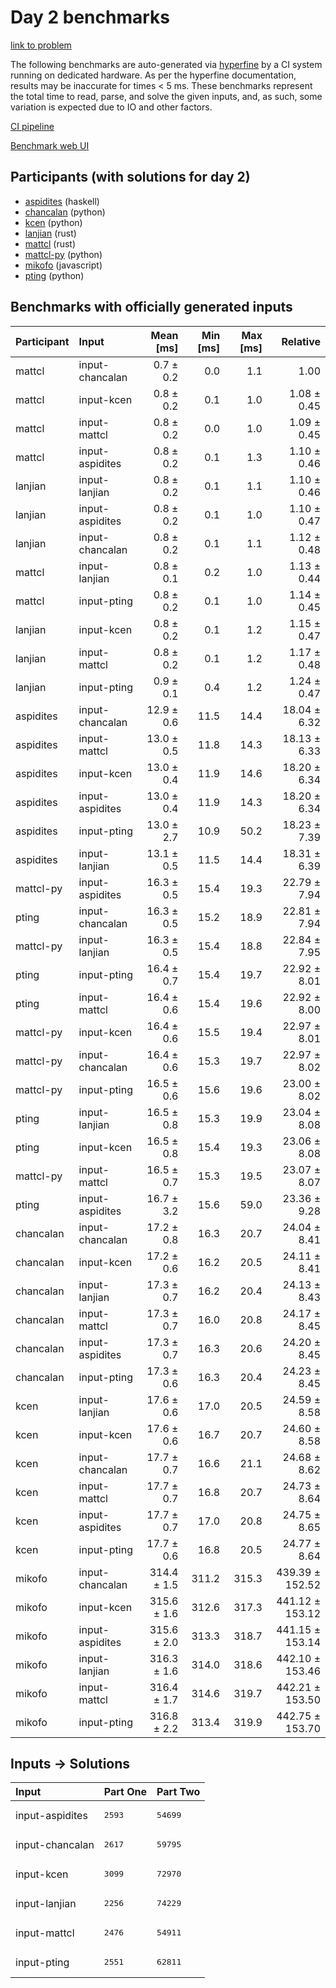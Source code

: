 # Day 2 benchmarks

[link to problem](https://adventofcode.com/2023/day/2)

The following benchmarks are auto-generated via
[hyperfine](https://github.com/sharkdp/hyperfine) by a CI system running on
dedicated hardware. As per the hyperfine documentation, results may be
inaccurate for times < 5 ms. These benchmarks represent the total time to read,
parse, and solve the given inputs, and, as such, some variation is expected due
to IO and other factors.

[CI pipeline](http://ci.papercode.net:8080/teams/main/pipelines/aoc2023)

[Benchmark web UI](https://aoc.ancalagon.black)


## Participants (with solutions for day 2)

- [aspidites](https://github.com/aspidites/aoc2023) (haskell)
- [chancalan](https://github.com/chancalan/aoc2023) (python)
- [kcen](https://github.com/kcen/aoc2023) (python)
- [lanjian](https://github.com/lanjian/aoc-2023) (rust)
- [mattcl](https://github.com/mattcl/aoc2023) (rust)
- [mattcl-py](https://github.com/mattcl/aoc2023-py) (python)
- [mikofo](https://github.com/mikofo/advent-of-code-2023) (javascript)
- [pting](https://github.com/pting/aoc2023) (python)


## Benchmarks with officially generated inputs

| Participant | Input | Mean [ms] | Min [ms] | Max [ms] | Relative |
|:---|:---|---:|---:|---:|---:|
| mattcl | input-chancalan | 0.7 ± 0.2 | 0.0 | 1.1 | 1.00 |
| mattcl | input-kcen | 0.8 ± 0.2 | 0.1 | 1.0 | 1.08 ± 0.45 |
| mattcl | input-mattcl | 0.8 ± 0.2 | 0.0 | 1.0 | 1.09 ± 0.45 |
| mattcl | input-aspidites | 0.8 ± 0.2 | 0.1 | 1.3 | 1.10 ± 0.46 |
| lanjian | input-lanjian | 0.8 ± 0.2 | 0.1 | 1.1 | 1.10 ± 0.46 |
| lanjian | input-aspidites | 0.8 ± 0.2 | 0.1 | 1.0 | 1.10 ± 0.47 |
| lanjian | input-chancalan | 0.8 ± 0.2 | 0.1 | 1.1 | 1.12 ± 0.48 |
| mattcl | input-lanjian | 0.8 ± 0.1 | 0.2 | 1.0 | 1.13 ± 0.44 |
| mattcl | input-pting | 0.8 ± 0.2 | 0.1 | 1.0 | 1.14 ± 0.45 |
| lanjian | input-kcen | 0.8 ± 0.2 | 0.1 | 1.2 | 1.15 ± 0.47 |
| lanjian | input-mattcl | 0.8 ± 0.2 | 0.1 | 1.2 | 1.17 ± 0.48 |
| lanjian | input-pting | 0.9 ± 0.1 | 0.4 | 1.2 | 1.24 ± 0.47 |
| aspidites | input-chancalan | 12.9 ± 0.6 | 11.5 | 14.4 | 18.04 ± 6.32 |
| aspidites | input-mattcl | 13.0 ± 0.5 | 11.8 | 14.3 | 18.13 ± 6.33 |
| aspidites | input-kcen | 13.0 ± 0.4 | 11.9 | 14.6 | 18.20 ± 6.34 |
| aspidites | input-aspidites | 13.0 ± 0.4 | 11.9 | 14.3 | 18.20 ± 6.34 |
| aspidites | input-pting | 13.0 ± 2.7 | 10.9 | 50.2 | 18.23 ± 7.39 |
| aspidites | input-lanjian | 13.1 ± 0.5 | 11.5 | 14.4 | 18.31 ± 6.39 |
| mattcl-py | input-aspidites | 16.3 ± 0.5 | 15.4 | 19.3 | 22.79 ± 7.94 |
| pting | input-chancalan | 16.3 ± 0.5 | 15.2 | 18.9 | 22.81 ± 7.94 |
| mattcl-py | input-lanjian | 16.3 ± 0.5 | 15.4 | 18.8 | 22.84 ± 7.95 |
| pting | input-pting | 16.4 ± 0.7 | 15.4 | 19.7 | 22.92 ± 8.01 |
| pting | input-mattcl | 16.4 ± 0.6 | 15.4 | 19.6 | 22.92 ± 8.00 |
| mattcl-py | input-kcen | 16.4 ± 0.6 | 15.5 | 19.4 | 22.97 ± 8.01 |
| mattcl-py | input-chancalan | 16.4 ± 0.6 | 15.3 | 19.7 | 22.97 ± 8.02 |
| mattcl-py | input-pting | 16.5 ± 0.6 | 15.6 | 19.6 | 23.00 ± 8.02 |
| pting | input-lanjian | 16.5 ± 0.8 | 15.3 | 19.9 | 23.04 ± 8.08 |
| pting | input-kcen | 16.5 ± 0.8 | 15.4 | 19.3 | 23.06 ± 8.08 |
| mattcl-py | input-mattcl | 16.5 ± 0.7 | 15.3 | 19.5 | 23.07 ± 8.07 |
| pting | input-aspidites | 16.7 ± 3.2 | 15.6 | 59.0 | 23.36 ± 9.28 |
| chancalan | input-chancalan | 17.2 ± 0.8 | 16.3 | 20.7 | 24.04 ± 8.41 |
| chancalan | input-kcen | 17.2 ± 0.6 | 16.2 | 20.5 | 24.11 ± 8.41 |
| chancalan | input-lanjian | 17.3 ± 0.7 | 16.2 | 20.4 | 24.13 ± 8.43 |
| chancalan | input-mattcl | 17.3 ± 0.7 | 16.0 | 20.8 | 24.17 ± 8.45 |
| chancalan | input-aspidites | 17.3 ± 0.7 | 16.3 | 20.6 | 24.20 ± 8.45 |
| chancalan | input-pting | 17.3 ± 0.6 | 16.3 | 20.4 | 24.23 ± 8.45 |
| kcen | input-lanjian | 17.6 ± 0.6 | 17.0 | 20.5 | 24.59 ± 8.58 |
| kcen | input-kcen | 17.6 ± 0.6 | 16.7 | 20.7 | 24.60 ± 8.58 |
| kcen | input-chancalan | 17.7 ± 0.7 | 16.6 | 21.1 | 24.68 ± 8.62 |
| kcen | input-mattcl | 17.7 ± 0.7 | 16.8 | 20.7 | 24.73 ± 8.64 |
| kcen | input-aspidites | 17.7 ± 0.7 | 17.0 | 20.8 | 24.75 ± 8.65 |
| kcen | input-pting | 17.7 ± 0.6 | 16.8 | 20.5 | 24.77 ± 8.64 |
| mikofo | input-chancalan | 314.4 ± 1.5 | 311.2 | 315.3 | 439.39 ± 152.52 |
| mikofo | input-kcen | 315.6 ± 1.6 | 312.6 | 317.3 | 441.12 ± 153.12 |
| mikofo | input-aspidites | 315.6 ± 2.0 | 313.3 | 318.7 | 441.15 ± 153.14 |
| mikofo | input-lanjian | 316.3 ± 1.6 | 314.0 | 318.6 | 442.10 ± 153.46 |
| mikofo | input-mattcl | 316.4 ± 1.7 | 314.6 | 319.7 | 442.21 ± 153.50 |
| mikofo | input-pting | 316.8 ± 2.2 | 313.4 | 319.9 | 442.75 ± 153.70 |


## Inputs -> Solutions

| Input | Part One | Part Two |
|:---|:---|:---|
|input-aspidites|<pre>2593</pre>|<pre>54699</pre>|
|input-chancalan|<pre>2617</pre>|<pre>59795</pre>|
|input-kcen|<pre>3099</pre>|<pre>72970</pre>|
|input-lanjian|<pre>2256</pre>|<pre>74229</pre>|
|input-mattcl|<pre>2476</pre>|<pre>54911</pre>|
|input-pting|<pre>2551</pre>|<pre>62811</pre>|